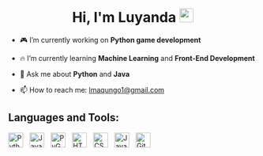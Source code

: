 <h1 align="center">Hi, I'm Luyanda <img src="https://i.giphy.com/media/hvRJCLFzcasrR4ia7z/giphy.webp" width="28"> </h1>



- 🎮 I’m currently working on **Python game development**
  
- 🔥 I’m currently learning **Machine Learning** and **Front-End Development**
  
- 💬 Ask me about **Python** and **Java**
  
- 📫 How to reach me: lmaqungo1@gmail.com

## Languages and Tools:
<img align = "left" alt = "Python" width = "30px" style= "padding-right: 10px; display:inline-block" src = "https://cdn.jsdelivr.net/gh/devicons/devicon/icons/python/python-original.svg"> 
<img align = "left" alt = "Java" width = "30px" style= "padding-right: 10px; display:inline-block" src = "https://cdn.jsdelivr.net/gh/devicons/devicon/icons/java/java-original.svg"> 
<img align = "left" alt = "PyGame" width = "30px" style= "padding-right: 10px; display:inline-block" src = "https://user-images.githubusercontent.com/46412508/170405943-e75458ec-6cb4-462e-91ba-43c861a3d6cf.png"> 
<img align = "left" alt = "HTML" width = "30px" style= "padding-right: 10px; display:inline-block" src = "https://cdn.jsdelivr.net/gh/devicons/devicon/icons/html5/html5-original.svg"> 
<img align = "left" alt = "CSS" width = "30px" style= "padding-right: 10px; display:inline-block" src = "https://cdn.jsdelivr.net/gh/devicons/devicon/icons/css3/css3-original.svg"> 
<img align = "left" alt = "Javascript" width = "30px" style= "padding-right: 10px; display:inline-block" src = "https://cdn.jsdelivr.net/gh/devicons/devicon/icons/javascript/javascript-original.svg"> 
<img align = "left" alt = "Git" width = "30px" style= "padding-right: 10px; display:inline-block" src = "https://cdn.jsdelivr.net/gh/devicons/devicon/icons/git/git-original.svg"> 

